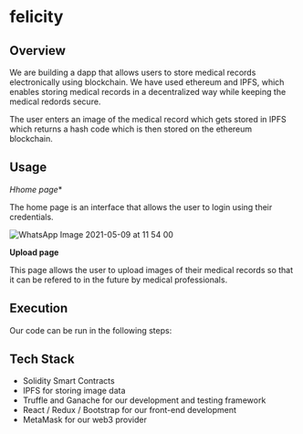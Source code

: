 # felicity
## Overview 

We are building a dapp that allows users to store medical records electronically using blockchain. We have used ethereum and IPFS, which enables storing medical records in a decentralized way while keeping the medical redords secure.

The user enters an image of the medical record which gets stored in IPFS which returns a hash code which is then stored on the ethereum blockchain. 


## Usage 

*Hhome page**

The home page is an interface that allows the user to login using their credentials. 

![WhatsApp Image 2021-05-09 at 11 54 00](https://user-images.githubusercontent.com/66299710/117670846-e1ce4f00-b1c5-11eb-8791-3178b374ec45.jpeg)

**Upload page**

This page allows the user to upload images of their medical records so that it can be refered to in the future by medical professionals. 


## Execution

Our code can be run in the following steps:

## Tech Stack

- Solidity Smart Contracts
- IPFS for storing image data 
- Truffle and Ganache for our development and testing framework
- React / Redux / Bootstrap for our front-end development
- MetaMask for our web3 provider


